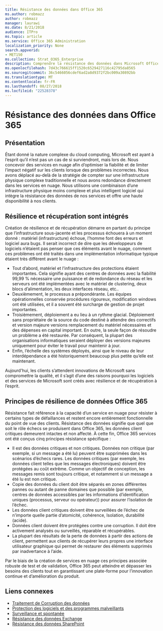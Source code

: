 ```yaml
---
title: Résistance des données dans Office 365
ms.author: robmazz
author: robmazz
manager: laurawi
ms.date: 8/21/2018
audience: ITPro
ms.topic: article
ms.service: Office 365 Administration
localization_priority: None
search.appverid:
- MET150
ms.collection: Strat_O365_Enterprise
description: Comprendre la résistance des données dans Microsoft Office 365.
ms.openlocfilehash: 7d43c766615ff1520c6529427116c42795da8565
ms.sourcegitcommit: 36c5466056cdef6ad2a8d9372f2bc009a30892bb
ms.translationtype: MT
ms.contentlocale: fr-FR
ms.lasthandoff: 08/27/2018
ms.locfileid: "22528378"
---
```

# <a name="data-resiliency-in-office-365"></a>Résistance des données dans Office 365

## <a name="introduction"></a>Présentation
Étant donné la nature complexe du cloud computing, Microsoft est ayant à l’esprit qu’il n’est pas un cas de si surviendront, mais lors de. Nous concevoir des services en nuage afin d’optimiser la fiabilité et de limiter l’impact négatif sur les clients lorsque des problèmes incorrectes. Nous avons déplacé au-delà de la stratégie de compter sur une infrastructure physique complexe traditionnelle et nous avons redondance directement dans les services en nuage. Nous utilisons une combinaison d’une infrastructure physique moins complexe et plus intelligent logiciel qui intègre la résistance des données de nos services et offre une haute disponibilité à nos clients. 

## <a name="resiliency-and-recoverability-are-built-in"></a>Résilience et récupération sont intégrés 
Création de résilience et de récupération démarre en partant du principe que l’infrastructure sous-jacente et les processus échouera à un moment donné : matériel (infrastructure) échoue, l’homme font des erreurs et logiciel aura bugs. Il serait incorrect de dire que les développeurs de logiciels n’étaient pas penser que ces éléments avant le nuage, comment ces problèmes ont été traités dans une implémentation informatique typique étaient très différent avant le nuage : 
- Tout d’abord, matériel et l’infrastructure des protections étaient importantes. Cela signifie ayant des centres de données avec la fiabilité 99,99 % nécessaire une puissance et de redondance du réseau et les serveurs ont été implémentées avec le matériel de clustering, deux blocs d’alimentation, les deux interfaces réseau, etc.. 
- Deuxièmement, le processus a prépondérante. Les équipes opérationnelles conservée procédures rigoureux, modification windows ont été utilisées, et il a souvent été surcharge de gestion de projet importantes. 
- Troisièmement, déploiement a eu lieu à un rythme glacial. Déploiement sans propriétaire de la source du code destiné à attendre des correctifs et version majeure versions remplacement du matériel nécessaires et des dépenses en capital important. En outre, la seule façon de résoudre un problème a été restaurée. Par conséquent, la plupart des organisations informatiques seraient déployer des versions majeures uniquement pour éviter le travail pour maintenir à jour. 
- Enfin, l’échelle des systèmes déployés, ainsi que le niveau de leur interdépendance a été historiquement beaucoup plus petite qu’elle est maintenant. 

Aujourd'hui, les clients s’attendent innovations de Microsoft sans compromettre la qualité, et il s’agit d’une des raisons pourquoi les logiciels et des services de Microsoft sont créés avec résilience et de récupération à l’esprit. 

## <a name="office-365-data-resiliency-principles"></a>Principes de résilience de données Office 365 
Résistance fait référence à la capacité d’un service en nuage pour résister à certains types de défaillances et restent encore entièrement fonctionnelle du point de vue des clients. Résistance des données signifie que quel que soit le rôle échecs se produisent dans Office 365, les données client critiques demeurent intactes et non affecté. À cette fin, Office 365 services ont été conçus cinq principes résistance spécifique : 
- Il est des données critiques et non critiques. Données non critique (par exemple, si un message a été lu) peuvent être supprimées dans les scénarios d’échecs rares. Les données critiques (par exemple, les données client telles que les messages électroniques) doivent être protégées au coût extrême. Comme un objectif de conception, les messages remis sont toujours critique, et notamment si un message a été lu est non critique. 
- Copie des données du client doit être séparés en zones différentes pannes ou autant de panne domaines que possible (par exemple, centres de données accessibles par les informations d’identification uniques (processus, serveur ou opérateur)) pour assurer l’isolation de l’échec. 
- Les données client critiques doivent être surveillées de l’échec de n’importe quelle partie d’atomicité, cohérence, Isolation, durabilité (acide). 
- Données client doivent être protégées contre une corruption. Il doit être activement analysés ou surveillés, réparable et récupérables. 
- La plupart des résultats de la perte de données à partir des actions de client, permettent aux clients de récupérer leurs propres une interface utilisateur graphique qui permet de restaurer des éléments supprimés par inadvertance à l’aide. 
 
Par le biais de la création de services en nuage ces principes associée robuste de test et de validation, Office 365 peut atteindre et dépasser les besoins des clients tout en garantissant une plate-forme pour l’innovation continue et d’amélioration du produit. 

## <a name="related-links"></a>Liens connexes

- [Traitement de Corruption des données](office-365-dealing-with-data-corruption.md)
- [Protection des logiciels et des programmes malveillants](office-365-malware-and-ransomware-protection.md)
- [Surveillance et spontanée](office-365-monitoring-and-self-healing.md)
- [Résistance des données Exchange](office-365-exchange-data-resiliency.md)
- [Résistance des données SharePoint](office-365-sharepoint-data-resiliency.md)